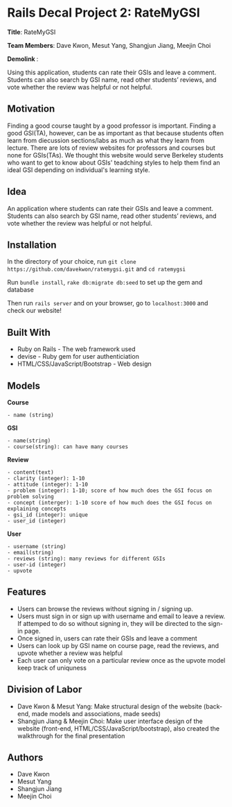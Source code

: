 # Rails Decal Project 2: RateMyGSI

<strong>Title</strong>: RateMyGSI

<strong> Team Members</strong>: Dave Kwon, Mesut Yang, Shangjun Jiang, Meejin Choi

<strong> Demolink </strong>:

Using this application, students can rate their GSIs and leave a comment. Students can also search by GSI name, read other students’ reviews, and vote whether the review was helpful or not helpful.

## Motivation

Finding a good course taught by a good professor is important. Finding a good GSI(TA), however, can be as important as that because students often learn from diecussion sections/labs as much as what they learn from lecture. There are lots of review websites for professors and courses but none for GSIs(TAs). We thought this website would serve Berkeley students who want to get to know about GSIs' teadching styles to help them find an ideal GSI depending on individual's learning style.

## Idea
An application where students can rate their GSIs and leave a comment. Students can also search by GSI name, read other students’ reviews, and vote whether the review was helpful or not helpful.



## Installation

In the directory of your choice, run ```git clone https://github.com/davekwon/ratemygsi.git``` and ```cd ratemygsi```

Run ```bundle install```,  ```rake db:migrate db:seed``` to set up the gem and database

Then run ```rails server``` and on your browser, go to ```localhost:3000``` and check our website!


## Built With

* Ruby on Rails - The web framework used
* devise - Ruby gem for user authenticiation
* HTML/CSS/JavaScript/Bootstrap - Web design


## Models

**Course**
```
- name (string)
```
**GSI**
```
- name(string)
- course(string): can have many courses
```
**Review**
```
- content(text)
- clarity (integer): 1-10
- attitude (integer): 1-10
- problem (integer): 1-10; score of how much does the GSI focus on problem solving
- concept (interger): 1-10 score of how much does the GSI focus on explaining concepts
- gsi_id (integer): unique
- user_id (integer)
```
**User**
```
- username (string)
- email(string) 
- reviews (string): many reviews for different GSIs
- user-id (integer)
- upvote
```


## Features


- Users can browse the reviews without signing in / signing up.
- Users must sign in or sign up with username and email to leave a review. If attemped to do so without signing in, they will be directed to the sign-in page.
- Once signed in, users can rate their GSIs and leave a comment
- Users can look up by GSI name on course page, read the reviews, and upvote whether a review was helpful
- Each user can only vote on a particular review once as the upvote model keep track of uniquness
		
        
        
## Division of Labor

- Dave Kwon & Mesut Yang: Make structural design of the website (back-end, made models and associations, made seeds)
- Shangjun Jiang & Meejin Choi: Make user interface design of the website (front-end, HTML/CSS/JavaScript/bootstrap), also created the walkthrough for the final presentation

## Authors

* Dave Kwon
* Mesut Yang
* Shangjun Jiang
* Meejin Choi

